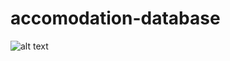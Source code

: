 # accomodation-database
![alt text](https://github.com/VKR981/accomodation-database/blob/master/snapshots/capture.jpg)
